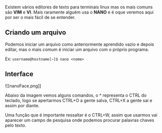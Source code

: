 Existem vários editores de texto para terminais linux mas os mais comuns são __VIM__ e __VI__. Mais raramente alguém usa o __NANO__ e é oque veremos aqui por ser o mais fácil de se entender.

## Criando um arquivo

Podemos iniciar um arquivo como anteriormente aprendido vazio e depois editar, mas o mais comum é iniciar um arquivo com o próprio programa.

Ex: 
`username@hostname[~]$ nano <nome>`

## Interface

![[nanoFace.png]]

Abaixo da imagem vemos alguns comandos, o __^__ representa o CTRL do teclado, logo se apertarmos CTRL+O a gente salva, CTRL+X a gente sai e assim por diante.

Uma função que é importante ressaltar é o CTRL+W, assim que usarmos vai aparecer um campo de pesquisa onde podemos procurar palavras chaves pelo texto.

